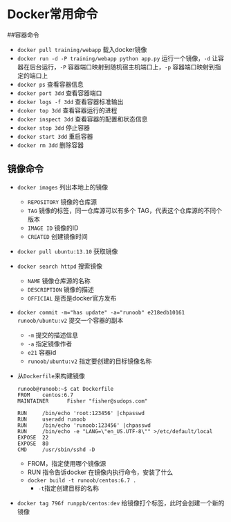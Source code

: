 # Docker常用命令

##容器命令

* `docker pull training/webapp` 载入docker镜像
* `docker run -d -P training/webapp python app.py` 运行一个镜像，`-d` 让容器在后台运行，`-P` 容器端口映射到随机宿主机端口上，`-p` 容器端口映射到指定的端口上
* `docker ps` 查看容器信息
* `docker port 3dd` 查看容器端口
* `docker logs -f 3dd` 查看容器标准输出
* `dcoker top 3dd` 查看容器运行的进程
* `docker inspect 3dd` 查看容器的配置和状态信息
* `docker stop 3dd` 停止容器
* `docker start 3dd` 重启容器
* `docker rm 3dd` 删除容器

## 镜像命令

* `docker images` 列出本地上的镜像

  * `REPOSITORY` 镜像的仓库源
  * `TAG` 镜像的标签，同一仓库源可以有多个 TAG，代表这个仓库源的不同个版本
  * `IMAGE ID` 镜像的ID
  * `CREATED` 创建镜像时间

* `docker pull ubuntu:13.10` 获取镜像 

* `docker search httpd` 搜索镜像

  * `NAME` 镜像仓库源的名称
  * `DESCRIPTION` 镜像的描述
  * `OFFICIAL` 是否是docker官方发布

* `docker commit -m="has update" -a="runoob" e218edb10161 runoob/ubuntu:v2` 提交一个容器的副本

  * `-m` 提交的描述信息
  * `-a` 指定镜像作者
  * `e21` 容器id
  * `runoob/ubuntu:v2` 指定要创建的目标镜像名称

* 从`Dockerfile`来构建镜像

  ```shell
  runoob@runoob:~$ cat Dockerfile 
  FROM    centos:6.7
  MAINTAINER      Fisher "fisher@sudops.com"

  RUN     /bin/echo 'root:123456' |chpasswd
  RUN     useradd runoob
  RUN     /bin/echo 'runoob:123456' |chpasswd
  RUN     /bin/echo -e "LANG=\"en_US.UTF-8\"" >/etc/default/local
  EXPOSE  22
  EXPOSE  80
  CMD     /usr/sbin/sshd -D
  ```

  * FROM，指定使用哪个镜像源
  * RUN 指令告诉docker 在镜像内执行命令，安装了什么
  * `docker build -t runoob/centos:6.7 .`
    * `-t`指定创建目标的名称

* `docker tag 796f runppb/centos:dev` 给镜像打个标签，此时会创建一个新的镜像

